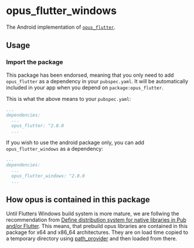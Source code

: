 # opus_flutter_windows

The Android implementation of [`opus_flutter`][1].

## Usage

### Import the package

This package has been endorsed, meaning that you only need to add `opus_flutter`
as a dependency in your `pubspec.yaml`. It will be automatically included in your app
when you depend on `package:opus_flutter`.

This is what the above means to your `pubspec.yaml`:

```yaml
...
dependencies:
  ...
  opus_flutter: ^2.0.0
  ...
```

If you wish to use the android package only, you can add  `opus_flutter_windows` as a
dependency:

```yaml
...
dependencies:
  ...
  opus_flutter_windows: ^2.0.0
  ...
```

## How opus is contained in this package
Until Flutters Windows build system is more mature, we are follwing the recommendation from [Define distribution system for native libraries in Pub and/or Flutter](https://github.com/dart-lang/sdk/issues/36712).
This means, that prebuild opus libraries are contained in this package for x64 and x86_64 architectures. They are on load time copied to a temporary directory using [path_provider](https://pub.dev/packages/path_provider) and then loaded from there.


[1]: ../opus_flutter